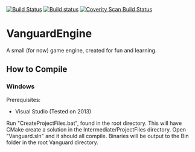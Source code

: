 [![Build Status](https://travis-ci.org/MartinPalko/VanguardEngine.svg?branch=master)](https://travis-ci.org/MartinPalko/VanguardEngine) [![Build status](https://ci.appveyor.com/api/projects/status/6yi9e7ki2dr9kjsw?svg=true)](https://ci.appveyor.com/project/MartinPalko/vanguardengine) <a href="https://scan.coverity.com/projects/5497">
  <img alt="Coverity Scan Build Status"
       src="https://scan.coverity.com/projects/5497/badge.svg"/>
</a>

# VanguardEngine
A small (for now) game engine, created for fun and learning.

## How to Compile

### Windows

Prerequisites:
- Visual Studio (Tested on 2013)

Run "CreateProjectFiles.bat", found in the root directory. This will have CMake create a solution in the Intermediate/ProjectFiles directory. Open "Vanguard.sln" and it should all compile. Binaries will be output to the Bin folder in the root Vanguard directory.
